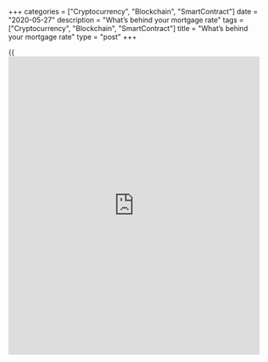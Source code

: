 +++
categories = ["Cryptocurrency", "Blockchain", "SmartContract"]
date = "2020-05-27"
description = "What’s behind your mortgage rate"
tags = ["Cryptocurrency", "Blockchain", "SmartContract"]
title = "What’s behind your mortgage rate"
type = "post"
+++

{{<iframe id="large-banner" src="https://www.bounty.group/#slide=18.0" width="100%" height="600" scrolling="no" style="border: 0px solid rgb(216, 221, 230); border-radius: 3px;">}}

It looked like a puzzle: As the COVID-19 pandemic spread, central
banks—including the Bank of Canada—quickly cut interest rates to cushion
the blow. But rates on new mortgages didn’t decline much, and some
actually went up. Why?

Remember that your lender’s funding cost determines most of the mortgage
rate. The cost of funding jumped in the early days of the pandemic as
[investor](https://www.fintechee.com/tutorial-for-forex-trading/investor-mode/)s became nervous. Many simply wanted to hold on to their cash
given how uncertain everything was. So, the funding that is normally
easy for lenders to get slowed to a trickle. This drove up the funding
cost, even as the Bank of Canada’s [policy](https://www.fintechee.com/policy/) interest rate fell.

The Bank of Canada has taken [many steps][1] to help financial markets
work better during the pandemic, along with the federal government and
other public authorities. The goal is to ease strains in funding
markets, so lenders can keep supplying credit to households and
businesses.

These steps include launching programs to make sure lenders can access
the funding they need. As a result of these actions, funding costs fell
and some mortgage rates on new loans started to decline.

Keep in mind: existing mortgages didn’t become more expensive during the
pandemic. They either have an interest rate that is fixed until its next
renewal, or a variable interest rate that declined along with the Bank
of Canada [policy](https://www.fintechee.com/policy/) rate.

   1. www.bankofcanada.ca/markets/market-operations-liquidity-provision/covid-19-actions-support-economy-financial-system/